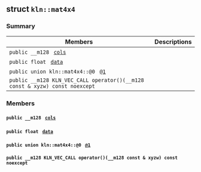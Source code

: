 ## struct `kln::mat4x4` 

### Summary

 Members                        | Descriptions                                
--------------------------------|---------------------------------------------
`public __m128 ` [`cols`](#structkln_1_1mat4x4_1a3798edf63f7687c50c6aaf6f244877f5)   | 
`public float ` [`data`](#structkln_1_1mat4x4_1a435faa5258c42d877bc0a5376d9f42cb)   | 
`public union kln::mat4x4::@0 ` [`@1`](#structkln_1_1mat4x4_1a712e1420fa5d56a97c96bbddc0c39f32)   | 
`public __m128 KLN_VEC_CALL operator()(__m128 const & xyzw) const noexcept`  | 

### Members

#### `public __m128 ` [`cols`](#structkln_1_1mat4x4_1a3798edf63f7687c50c6aaf6f244877f5)   

#### `public float ` [`data`](#structkln_1_1mat4x4_1a435faa5258c42d877bc0a5376d9f42cb)   

#### `public union kln::mat4x4::@0 ` [`@1`](#structkln_1_1mat4x4_1a712e1420fa5d56a97c96bbddc0c39f32)   

#### `public __m128 KLN_VEC_CALL operator()(__m128 const & xyzw) const noexcept`  

